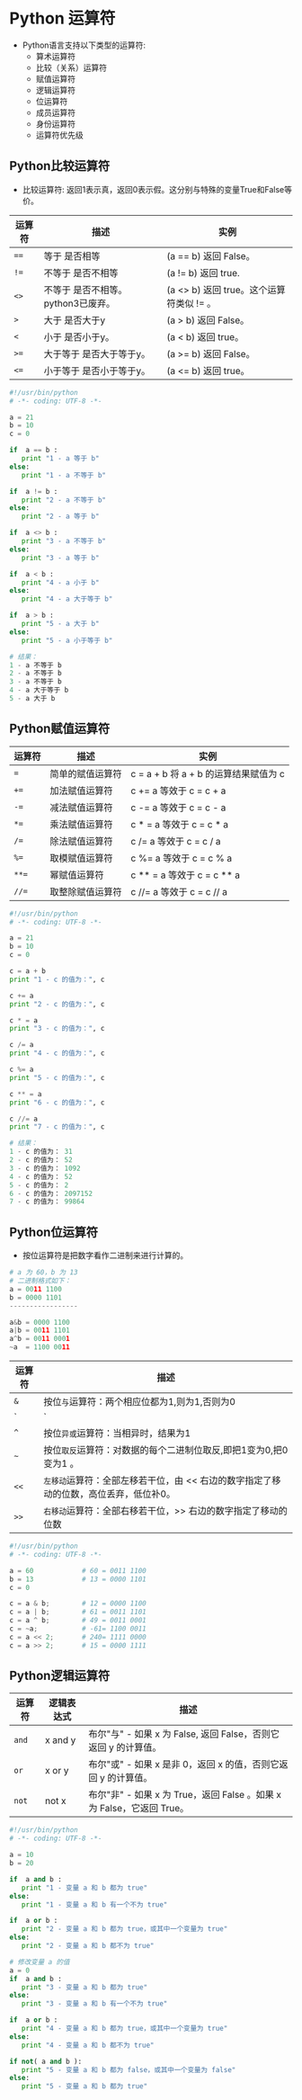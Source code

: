 # Python 运算符
* Python语言支持以下类型的运算符:
  * 算术运算符
  * 比较（关系）运算符
  * 赋值运算符
  * 逻辑运算符
  * 位运算符
  * 成员运算符
  * 身份运算符
  * 运算符优先级


## Python比较运算符
* 比较运算符: 返回1表示真，返回0表示假。这分别与特殊的变量True和False等价。

运算符	| 描述	| 实例
---|---|---
`==`| 等于    是否相等               	| (a == b) 返回 False。
`!=`| 不等于  是否不相等	             | (a != b) 返回 true.
`<>`| 不等于  是否不相等。python3已废弃。| (a <> b) 返回 true。这个运算符类似 != 。
`>` | 大于    是否大于y	               | (a > b) 返回 False。
`<` | 小于    是否小于y。              | (a < b) 返回 true。
`>=`| 大于等于 是否大于等于y。         	| (a >= b) 返回 False。
`<=`| 小于等于 是否小于等于y。         	| (a <= b) 返回 true。


```py
#!/usr/bin/python
# -*- coding: UTF-8 -*-

a = 21
b = 10
c = 0

if  a == b :
   print "1 - a 等于 b"
else:
   print "1 - a 不等于 b"

if  a != b :
   print "2 - a 不等于 b"
else:
   print "2 - a 等于 b"

if  a <> b :
   print "3 - a 不等于 b"
else:
   print "3 - a 等于 b"

if  a < b :
   print "4 - a 小于 b"
else:
   print "4 - a 大于等于 b"

if  a > b :
   print "5 - a 大于 b"
else:
   print "5 - a 小于等于 b"

# 结果：
1 - a 不等于 b
2 - a 不等于 b
3 - a 不等于 b
4 - a 大于等于 b
5 - a 大于 b
```

## Python赋值运算符

运算符	| 描述	| 实例
---|---|---
`=`	  | 简单的赋值运算符	| c = a + b 将 a + b 的运算结果赋值为 c
`+=`	| 加法赋值运算符	   | c += a 等效于 c = c + a
`-=`	| 减法赋值运算符	   | c -= a 等效于 c = c - a
`*=`	| 乘法赋值运算符	   | c * = a 等效于 c = c * a
`/=`	| 除法赋值运算符	   | c /= a 等效于 c = c / a
`%=`	| 取模赋值运算符	   | c %= a 等效于 c = c % a
`**=`	| 幂赋值运算符	    | c ** = a 等效于 c = c ** a
`//=`	| 取整除赋值运算符	| c //= a 等效于 c = c // a

```py
#!/usr/bin/python
# -*- coding: UTF-8 -*-

a = 21
b = 10
c = 0

c = a + b
print "1 - c 的值为：", c

c += a
print "2 - c 的值为：", c

c * = a
print "3 - c 的值为：", c

c /= a
print "4 - c 的值为：", c

c %= a
print "5 - c 的值为：", c

c ** = a
print "6 - c 的值为：", c

c //= a
print "7 - c 的值为：", c

# 结果：
1 - c 的值为： 31
2 - c 的值为： 52
3 - c 的值为： 1092
4 - c 的值为： 52
5 - c 的值为： 2
6 - c 的值为： 2097152
7 - c 的值为： 99864
```  



## Python位运算符
* 按位运算符是把数字看作二进制来进行计算的。

```py
# a 为 60，b 为 13
# 二进制格式如下：
a = 0011 1100
b = 0000 1101
-----------------

a&b = 0000 1100
a|b = 0011 1101
a^b = 0011 0001
~a  = 1100 0011
```

运算符	| 描述
---|---
`&`	  | 按位`与`运算符：两个相应位都为1,则为1,否则为0
`|`	  | 按位`或`运算符：只要有一个为1时，结果位就为1。
`^`	  | 按位`异或`运算符：当相异时，结果为1
`~`	  | 按位`取反`运算符：对数据的每个二进制位取反,即把1变为0,把0变为1 。
`<<`	| `左移动`运算符：全部左移若干位，由 << 右边的数字指定了移动的位数，高位丢弃，低位补0。
`>>`	| `右移动`运算符：全部右移若干位，>> 右边的数字指定了移动的位数

```py
#!/usr/bin/python
# -*- coding: UTF-8 -*-

a = 60            # 60 = 0011 1100
b = 13            # 13 = 0000 1101
c = 0

c = a & b;        # 12 = 0000 1100
c = a | b;        # 61 = 0011 1101
c = a ^ b;        # 49 = 0011 0001
c = ~a;           # -61= 1100 0011
c = a << 2;       # 240= 1111 0000
c = a >> 2;       # 15 = 0000 1111
```


## Python逻辑运算符

运算符	| 逻辑表达式	| 描述
---|---|---
`and`	| x and y	| 布尔"与" - 如果 x 为 False, 返回 False，否则它返回 y 的计算值。
`or`	| x or y	| 布尔"或"	- 如果 x 是非 0，返回 x 的值，否则它返回 y 的计算值。
`not`	| not x	  | 布尔"非" - 如果 x 为 True，返回 False 。如果 x 为 False，它返回 True。

```py
#!/usr/bin/python
# -*- coding: UTF-8 -*-

a = 10
b = 20

if  a and b :
   print "1 - 变量 a 和 b 都为 true"
else:
   print "1 - 变量 a 和 b 有一个不为 true"

if  a or b :
   print "2 - 变量 a 和 b 都为 true，或其中一个变量为 true"
else:
   print "2 - 变量 a 和 b 都不为 true"

# 修改变量 a 的值
a = 0
if  a and b :
   print "3 - 变量 a 和 b 都为 true"
else:
   print "3 - 变量 a 和 b 有一个不为 true"

if  a or b :
   print "4 - 变量 a 和 b 都为 true，或其中一个变量为 true"
else:
   print "4 - 变量 a 和 b 都不为 true"

if not( a and b ):
   print "5 - 变量 a 和 b 都为 false，或其中一个变量为 false"
else:
   print "5 - 变量 a 和 b 都为 true"
```
